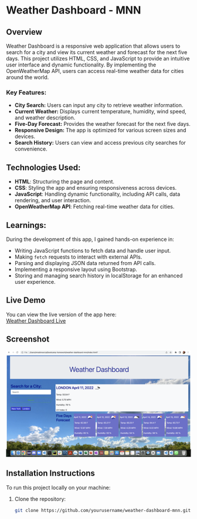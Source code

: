 # Weather Dashboard - MNN

## Overview

Weather Dashboard is a responsive web application that allows users to search for a city and view its current weather and forecast for the next five days. This project utilizes HTML, CSS, and JavaScript to provide an intuitive user interface and dynamic functionality. By implementing the OpenWeatherMap API, users can access real-time weather data for cities around the world.

### Key Features:
- **City Search:** Users can input any city to retrieve weather information.
- **Current Weather:** Displays current temperature, humidity, wind speed, and weather description.
- **Five-Day Forecast:** Provides the weather forecast for the next five days.
- **Responsive Design:** The app is optimized for various screen sizes and devices.
- **Search History:** Users can view and access previous city searches for convenience.

## Technologies Used:
- **HTML**: Structuring the page and content.
- **CSS**: Styling the app and ensuring responsiveness across devices.
- **JavaScript**: Handling dynamic functionality, including API calls, data rendering, and user interaction.
- **OpenWeatherMap API**: Fetching real-time weather data for cities.

## Learnings:
During the development of this app, I gained hands-on experience in:
- Writing JavaScript functions to fetch data and handle user input.
- Making `fetch` requests to interact with external APIs.
- Parsing and displaying JSON data returned from API calls.
- Implementing a responsive layout using Bootstrap.
- Storing and managing search history in localStorage for an enhanced user experience.

## Live Demo

You can view the live version of the app here:  
[Weather Dashboard Live](https://mnoorzai21.github.io/weather-dashboard-mnn/)

## Screenshot
![Weather Dashboard Screenshot](./assets/img/screenshot.png)

## Installation Instructions

To run this project locally on your machine:

1. Clone the repository:
   ```bash
   git clone https://github.com/yourusername/weather-dashboard-mnn.git

